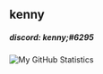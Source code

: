 ## kenny
##### discord: kenny;#6295

![My GitHub Statistics](https://github-readme-stats.vercel.app/api?username=KennyV1&hide=prs,stars)
